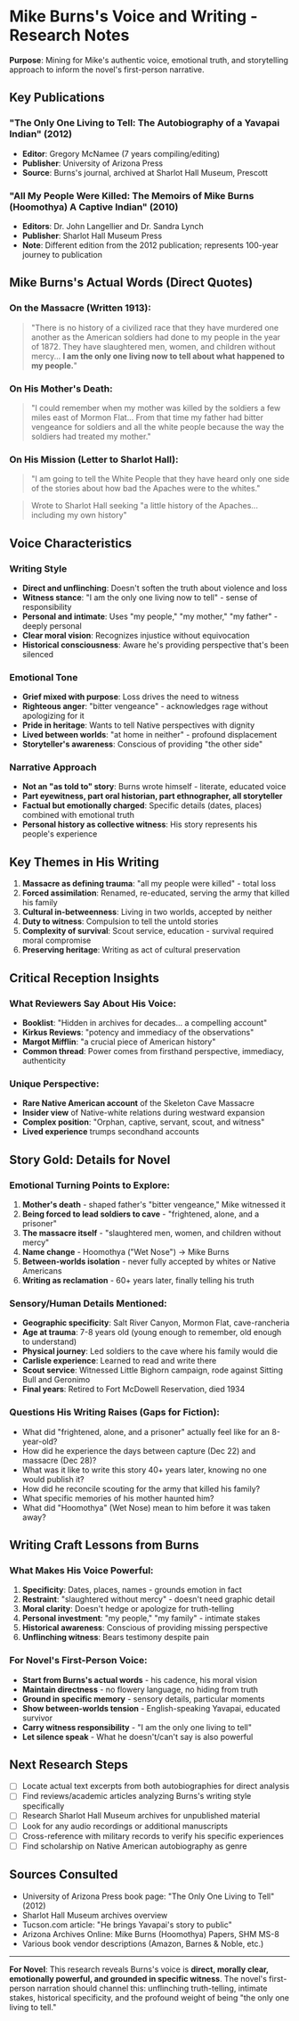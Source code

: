 # Mike Burns's Voice and Writing - Research Notes

**Purpose**: Mining for Mike's authentic voice, emotional truth, and storytelling approach to inform the novel's first-person narrative.

## Key Publications

### "The Only One Living to Tell: The Autobiography of a Yavapai Indian" (2012)
- **Editor**: Gregory McNamee (7 years compiling/editing)
- **Publisher**: University of Arizona Press
- **Source**: Burns's journal, archived at Sharlot Hall Museum, Prescott

### "All My People Were Killed: The Memoirs of Mike Burns (Hoomothya) A Captive Indian" (2010)
- **Editors**: Dr. John Langellier and Dr. Sandra Lynch
- **Publisher**: Sharlot Hall Museum Press
- **Note**: Different edition from the 2012 publication; represents 100-year journey to publication

## Mike Burns's Actual Words (Direct Quotes)

### On the Massacre (Written 1913):
> "There is no history of a civilized race that they have murdered one another as the American soldiers had done to my people in the year of 1872. They have slaughtered men, women, and children without mercy... **I am the only one living now to tell about what happened to my people.**"

### On His Mother's Death:
> "I could remember when my mother was killed by the soldiers a few miles east of Mormon Flat... From that time my father had bitter vengeance for soldiers and all the white people because the way the soldiers had treated my mother."

### On His Mission (Letter to Sharlot Hall):
> "I am going to tell the White People that they have heard only one side of the stories about how bad the Apaches were to the whites."

> Wrote to Sharlot Hall seeking "a little history of the Apaches... including my own history"

## Voice Characteristics

### Writing Style
- **Direct and unflinching**: Doesn't soften the truth about violence and loss
- **Witness stance**: "I am the only one living now to tell" - sense of responsibility
- **Personal and intimate**: Uses "my people," "my mother," "my father" - deeply personal
- **Clear moral vision**: Recognizes injustice without equivocation
- **Historical consciousness**: Aware he's providing perspective that's been silenced

### Emotional Tone
- **Grief mixed with purpose**: Loss drives the need to witness
- **Righteous anger**: "bitter vengeance" - acknowledges rage without apologizing for it
- **Pride in heritage**: Wants to tell Native perspectives with dignity
- **Lived between worlds**: "at home in neither" - profound displacement
- **Storyteller's awareness**: Conscious of providing "the other side"

### Narrative Approach
- **Not an "as told to" story**: Burns wrote himself - literate, educated voice
- **Part eyewitness, part oral historian, part ethnographer, all storyteller**
- **Factual but emotionally charged**: Specific details (dates, places) combined with emotional truth
- **Personal history as collective witness**: His story represents his people's experience

## Key Themes in His Writing

1. **Massacre as defining trauma**: "all my people were killed" - total loss
2. **Forced assimilation**: Renamed, re-educated, serving the army that killed his family
3. **Cultural in-betweenness**: Living in two worlds, accepted by neither
4. **Duty to witness**: Compulsion to tell the untold stories
5. **Complexity of survival**: Scout service, education - survival required moral compromise
6. **Preserving heritage**: Writing as act of cultural preservation

## Critical Reception Insights

### What Reviewers Say About His Voice:
- **Booklist**: "Hidden in archives for decades... a compelling account"
- **Kirkus Reviews**: "potency and immediacy of the observations"
- **Margot Mifflin**: "a crucial piece of American history"
- **Common thread**: Power comes from firsthand perspective, immediacy, authenticity

### Unique Perspective:
- **Rare Native American account** of the Skeleton Cave Massacre
- **Insider view** of Native-white relations during westward expansion
- **Complex position**: "Orphan, captive, servant, scout, and witness"
- **Lived experience** trumps secondhand accounts

## Story Gold: Details for Novel

### Emotional Turning Points to Explore:
1. **Mother's death** - shaped father's "bitter vengeance," Mike witnessed it
2. **Being forced to lead soldiers to cave** - "frightened, alone, and a prisoner"
3. **The massacre itself** - "slaughtered men, women, and children without mercy"
4. **Name change** - Hoomothya ("Wet Nose") → Mike Burns
5. **Between-worlds isolation** - never fully accepted by whites or Native Americans
6. **Writing as reclamation** - 60+ years later, finally telling his truth

### Sensory/Human Details Mentioned:
- **Geographic specificity**: Salt River Canyon, Mormon Flat, cave-rancheria
- **Age at trauma**: 7-8 years old (young enough to remember, old enough to understand)
- **Physical journey**: Led soldiers to the cave where his family would die
- **Carlisle experience**: Learned to read and write there
- **Scout service**: Witnessed Little Bighorn campaign, rode against Sitting Bull and Geronimo
- **Final years**: Retired to Fort McDowell Reservation, died 1934

### Questions His Writing Raises (Gaps for Fiction):
- What did "frightened, alone, and a prisoner" actually feel like for an 8-year-old?
- How did he experience the days between capture (Dec 22) and massacre (Dec 28)?
- What was it like to write this story 40+ years later, knowing no one would publish it?
- How did he reconcile scouting for the army that killed his family?
- What specific memories of his mother haunted him?
- What did "Hoomothya" (Wet Nose) mean to him before it was taken away?

## Writing Craft Lessons from Burns

### What Makes His Voice Powerful:
1. **Specificity**: Dates, places, names - grounds emotion in fact
2. **Restraint**: "slaughtered without mercy" - doesn't need graphic detail
3. **Moral clarity**: Doesn't hedge or apologize for truth-telling
4. **Personal investment**: "my people," "my family" - intimate stakes
5. **Historical awareness**: Conscious of providing missing perspective
6. **Unflinching witness**: Bears testimony despite pain

### For Novel's First-Person Voice:
- **Start from Burns's actual words** - his cadence, his moral vision
- **Maintain directness** - no flowery language, no hiding from truth
- **Ground in specific memory** - sensory details, particular moments
- **Show between-worlds tension** - English-speaking Yavapai, educated survivor
- **Carry witness responsibility** - "I am the only one living to tell"
- **Let silence speak** - What he doesn't/can't say is also powerful

## Next Research Steps

- [ ] Locate actual text excerpts from both autobiographies for direct analysis
- [ ] Find reviews/academic articles analyzing Burns's writing style specifically
- [ ] Research Sharlot Hall Museum archives for unpublished material
- [ ] Look for any audio recordings or additional manuscripts
- [ ] Cross-reference with military records to verify his specific experiences
- [ ] Find scholarship on Native American autobiography as genre

## Sources Consulted
- University of Arizona Press book page: "The Only One Living to Tell" (2012)
- Sharlot Hall Museum archives overview
- Tucson.com article: "He brings Yavapai's story to public"
- Arizona Archives Online: Mike Burns (Hoomothya) Papers, SHM MS-8
- Various book vendor descriptions (Amazon, Barnes & Noble, etc.)

---

**For Novel**: This research reveals Burns's voice is **direct, morally clear, emotionally powerful, and grounded in specific witness**. The novel's first-person narration should channel this: unflinching truth-telling, intimate stakes, historical specificity, and the profound weight of being "the only one living to tell."
